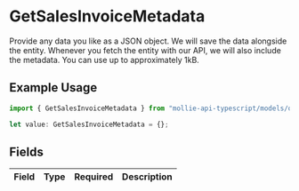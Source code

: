 # GetSalesInvoiceMetadata

Provide any data you like as a JSON object. We will save the data alongside the entity. Whenever you fetch the entity with our API, we will also include the metadata. You can use up to approximately 1kB.

## Example Usage

```typescript
import { GetSalesInvoiceMetadata } from "mollie-api-typescript/models/operations";

let value: GetSalesInvoiceMetadata = {};
```

## Fields

| Field       | Type        | Required    | Description |
| ----------- | ----------- | ----------- | ----------- |